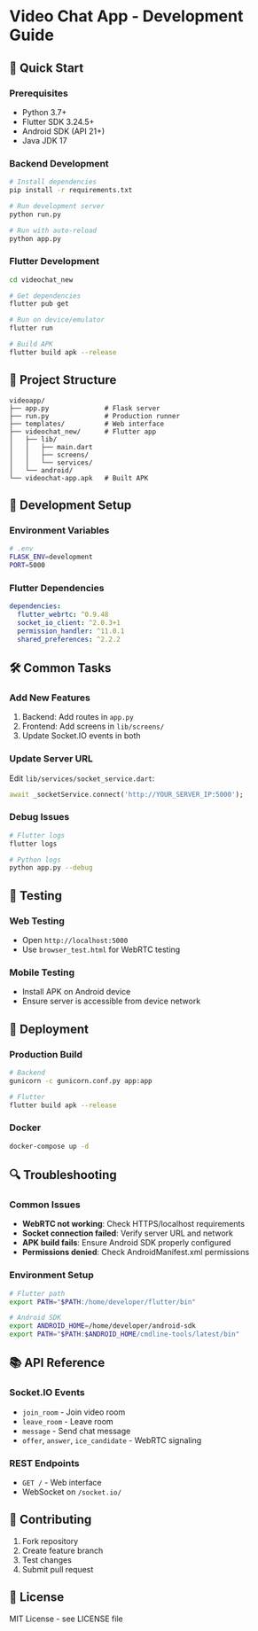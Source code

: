# Video Chat App - Development Guide

## 🚀 Quick Start

### Prerequisites
- Python 3.7+
- Flutter SDK 3.24.5+
- Android SDK (API 21+)
- Java JDK 17

### Backend Development
```bash
# Install dependencies
pip install -r requirements.txt

# Run development server
python run.py

# Run with auto-reload
python app.py
```

### Flutter Development
```bash
cd videochat_new

# Get dependencies
flutter pub get

# Run on device/emulator
flutter run

# Build APK
flutter build apk --release
```

## 📁 Project Structure

```
videoapp/
├── app.py              # Flask server
├── run.py              # Production runner
├── templates/          # Web interface
├── videochat_new/      # Flutter app
│   ├── lib/
│   │   ├── main.dart
│   │   ├── screens/
│   │   └── services/
│   └── android/
└── videochat-app.apk   # Built APK
```

## 🔧 Development Setup

### Environment Variables
```bash
# .env
FLASK_ENV=development
PORT=5000
```

### Flutter Dependencies
```yaml
dependencies:
  flutter_webrtc: ^0.9.48
  socket_io_client: ^2.0.3+1
  permission_handler: ^11.0.1
  shared_preferences: ^2.2.2
```

## 🛠 Common Tasks

### Add New Features
1. Backend: Add routes in `app.py`
2. Frontend: Add screens in `lib/screens/`
3. Update Socket.IO events in both

### Update Server URL
Edit `lib/services/socket_service.dart`:
```dart
await _socketService.connect('http://YOUR_SERVER_IP:5000');
```

### Debug Issues
```bash
# Flutter logs
flutter logs

# Python logs
python app.py --debug
```

## 📱 Testing

### Web Testing
- Open `http://localhost:5000`
- Use `browser_test.html` for WebRTC testing

### Mobile Testing
- Install APK on Android device
- Ensure server is accessible from device network

## 🚢 Deployment

### Production Build
```bash
# Backend
gunicorn -c gunicorn.conf.py app:app

# Flutter
flutter build apk --release
```

### Docker
```bash
docker-compose up -d
```

## 🔍 Troubleshooting

### Common Issues
- **WebRTC not working**: Check HTTPS/localhost requirements
- **Socket connection failed**: Verify server URL and network
- **APK build fails**: Ensure Android SDK properly configured
- **Permissions denied**: Check AndroidManifest.xml permissions

### Environment Setup
```bash
# Flutter path
export PATH="$PATH:/home/developer/flutter/bin"

# Android SDK
export ANDROID_HOME=/home/developer/android-sdk
export PATH="$PATH:$ANDROID_HOME/cmdline-tools/latest/bin"
```

## 📚 API Reference

### Socket.IO Events
- `join_room` - Join video room
- `leave_room` - Leave room
- `message` - Send chat message
- `offer`, `answer`, `ice_candidate` - WebRTC signaling

### REST Endpoints
- `GET /` - Web interface
- WebSocket on `/socket.io/`

## 🤝 Contributing

1. Fork repository
2. Create feature branch
3. Test changes
4. Submit pull request

## 📄 License

MIT License - see LICENSE file
